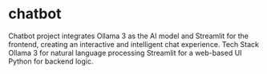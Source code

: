 # chatbot
Chatbot project integrates Ollama 3 as the AI model and Streamlit for the frontend, creating an interactive and intelligent chat experience.  Tech Stack Ollama 3 for natural language processing  Streamlit for a web-based UI  Python for backend logic.
